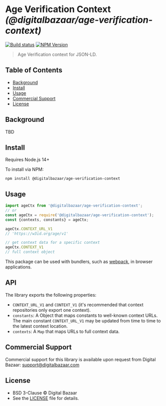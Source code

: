 # Age Verification Context _(@digitalbazaar/age-verification-context)_

[![Build status](https://img.shields.io/github/actions/workflow/status/digitalbazaar/age-verification-context/main.yaml)](https://github.com/digitalbazaar/age-verification-context/actions/workflow/main.yaml)
[![NPM Version](https://img.shields.io/npm/v/@digitalbazaar/age-verification-context.svg)](https://npm.im/@digitalbazaar/age-verification-context)

> Age Verification context for JSON-LD.

## Table of Contents

- [Background](#background)
- [Install](#install)
- [Usage](#usage)
- [Commercial Support](#commercial-support)
- [License](#license)

## Background

TBD

## Install

Requires Node.js 14+

To install via NPM:

```
npm install @digitalbazaar/age-verification-context
```

## Usage

```js
import ageCtx from '@digitalbazaar/age-verification-context';
// or
const ageCtx = require('@digitalbazaar/age-verification-context');
const {contexts, constants} = ageCtx;

ageCtx.CONTEXT_URL_V1
// 'https://w3id.org/age/v1'

// get context data for a specific context
ageCtx.CONTEXT_V1
// full context object
```

This package can be used with bundlers, such as [webpack][], in browser
applications.

## API

The library exports the following properties:
- `CONTEXT_URL_V1` and `CONTEXT_V1` (it's recommended that context repositories only export one context).
- `constants`: A Object that maps constants to well-known context URLs. The
  main constant `CONTEXT_URL_V1` may be updated from time to time to the
  latest context location.
- `contexts`: A `Map` that maps URLs to full context data.

## Commercial Support

Commercial support for this library is available upon request from
Digital Bazaar: support@digitalbazaar.com

## License

- BSD 3-Clause © Digital Bazaar
- See the [LICENSE](./LICENSE) file for details.

[webpack]: https://webpack.js.org/
